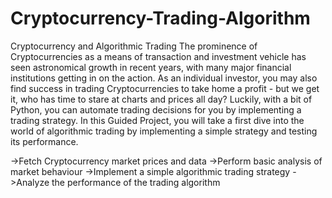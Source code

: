 # Cryptocurrency-Trading-Algorithm
Cryptocurrency and Algorithmic Trading
The prominence of Cryptocurrencies as a means of transaction and investment vehicle has seen astronomical growth in recent years, with many major financial institutions getting in on the action. As an individual investor, you may also find success in trading Cryptocurrencies to take home a profit - but we get it, who has time to stare at charts and prices all day? Luckily, with a bit of Python, you can automate trading decisions for you by implementing a trading strategy. In this Guided Project, you will take a first dive into the world of algorithmic trading by implementing a simple strategy and testing its performance.

->Fetch Cryptocurrency market prices and data
->Perform basic analysis of market behaviour
->Implement a simple algorithmic trading strategy
->Analyze the performance of the trading algorithm
